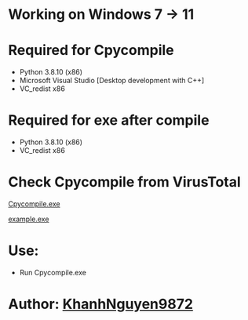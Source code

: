 # Working on Windows 7 -> 11

# Required for Cpycompile
- Python 3.8.10 (x86)
- Microsoft Visual Studio [Desktop development with C++]
- VC_redist x86

# Required for exe after compile
- Python 3.8.10 (x86)
- VC_redist x86

# Check Cpycompile from VirusTotal
[Cpycompile.exe](https://www.virustotal.com/gui/file/eb779c26c68c12b4e6e68ec8380fe05aec71ed4d28cf773ccfb7cc0cd6a89731/detection)

[example.exe](https://www.virustotal.com/gui/file/58a49233b0fa522c490cf237d18bfa8f7cfd7783e25ee6004ed811dad4475463/detection)

# Use:
- Run Cpycompile.exe

# Author: [KhanhNguyen9872](https://fb.me/khanh10a1)

